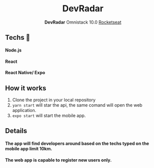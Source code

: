 <h1 align="center">DevRadar</h1>
<p align="center"><strong>DevRadar</strong> Omnistack 10.0 <a href="https://rocketseat.com.br">Rocketseat</a></p>
<p align="center">
<a href="https://rocketseat.com.br">
  </a>
</p>

## Techs 🚀
#### Node.js
#### React
#### React Native/ Expo

## How it works

1. Clone the project in your local repository
2. `yarn start` will star the api, the same comand will open the web application.
3. `expo start` will start the mobile app.

## Details

#### The app will find developers around based on the techs typed on the mobile app limit 10km.
#### The web app is capable to register new users only.

